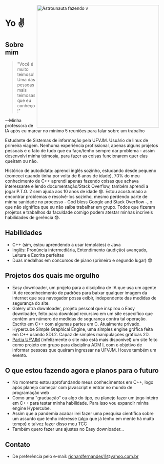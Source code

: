 <img src="https://i.imgur.com/i55ktTL.png" min-width="400px" max-width="400px" width="400px" align="right" alt="Astrounauta fazendo v">

# Yo :v:

## Sobre mim

>"Você é muito teimoso! Uma das pessoas mais teimosas que eu conheço!"

--Minha professora de IA após eu marcar no mínimo 5 reuniões para falar sobre um trabalho

Estudante de Sistemas de informação pela UFVJM. Usuário de linux de primeira viagem. Nenhuma experiência profissional, apenas alguns projetos pessoais e o fato de tudo que eu faço/tenho sempre dar problema - assim desenvolvi minha teimosia, para fazer as coisas funcionarem quer elas queiram ou não.

Histórico de autodidata: aprendi inglês sozinho, estudando desde pequeno (comecei quando tinha por volta de 6 anos de idade), 70% do meu conhecimento de C++ aprendi apenas fazendo coisas que achava interessante e lendo documentação/Stack Overflow, também aprendi a jogar P.T.O. 2 sem ajuda aos 10 anos de idade :sunglasses:. Estou acostumado a encontrar problemas e resolvê-los sozinho, mesmo perdendo parte de minha sanidade no processo - God bless Google and Stack Overflow -, o que não significa que eu não saiba trabalhar em grupo. Todos que fizeram projetos e trabalhos da faculdade comigo podem atestar minhas incríveis habilidades de gerência :sunglasses:.

## Habilidades
- C++ (sim, estou aprendendo a usar templates) e Java
- Inglês: Pronúncia intermediária, Entendimento (audição) avançado, Leitura e Escrita perfeitas
- Duas medalhas em concursos de piano (primeiro e segundo lugar) :sunglasses:

## Projetos dos quais me orgulho
- Easy downloader, um projeto para a disciplina de IA que usa um agente IA de reconhecimento de padrões para baixar qualquer imagem da internet que seu navegador possa exibir, independente das medidas de segurança do site.
- Galery ultra downloader, projeto pessoal que inspirou o Easy downloader, feito para download recursivo em um site específico que contém um número de medidas de segurança contra tal operação. Escrito em C++ com algumas partes em C. Atualmente privado.
- Hypercube Simple Graphical Engine, uma simples engine gráfica feita em C++ usando SDL2. Capaz de simples manipulações gráficas 2D.
- [Partiu UFVJM](https://partiuufvjm.teios.org/) (infelizmente o site não está mais disponível) um site feito como projeto em grupo para disciplina ADM I, com o objetivo de informar pessoas que queiram ingressar na UFVJM. Houve também um evento.

## O que estou fazendo agora e planos para o futuro
- No momento estou aprofundando meus conhecimentos em C++, logo após planejo começar com javascript e entrar no mundo de programação web
- Como uma "graduação" ou algo do tipo, eu planejo fazer um jogo inteiro em C++ para testar minha habilidade. Para isso vou expandir minha engine Hypercube.
- Assim que a pandemia acabar irei fazer uma pesquisa científica sobre um assunto que tenho interesse (algo que já tenho em mente há muito tempo) e talvez fazer disso meu TCC
- Também quero fazer uns ajustes no Easy downloader...

## Contato
- De preferência pelo e-mail: richardfernandes11@yahoo.com.br
